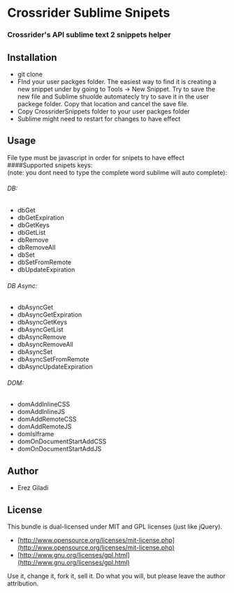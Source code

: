 
# Crossrider Sublime Snipets

### Crossrider's API sublime text 2 snippets helper ###

## Installation
* git clone
* FInd your user packges folder. The easiest way to find it is creating a new snippet under by going to Tools -> New Snippet. Try to save the new file and Sublime shuolde automatecly try to save it in the user packege folder. Copy that location and cancel the save file.
* Copy CrossriderSnippets folder to your user packges folder
* Sublime might need to restart for changes to have effect

## Usage
File type must be javascript in order for snipets to have effect
####Supported snipets keys: <br>(note: you dont need to type the complete word sublime will auto complete):
###### DB:    
* dbGet
* dbGetExpiration
* dbGetKeys
* dbGetList
* dbRemove
* dbRemoveAll
* dbSet
* dbSetFromRemote
* dbUpdateExpiration
###### DB Async:
* dbAsyncGet
* dbAsyncGetExpiration
* dbAsyncGetKeys
* dbAsyncGetList
* dbAsyncRemove
* dbAsyncRemoveAll
* dbAsyncSet
* dbAsyncSetFromRemote
* dbAsyncUpdateExpiration
###### DOM:
* domAddInlineCSS
* domAddInlineJS
* domAddRemoteCSS
* domAddRemoteJS
* domIsIframe
* domOnDocumentStartAddCSS
* domOnDocumentStartAddJS

    
## Author

* Erez Giladi

## License

This bundle is dual-licensed under MIT and GPL licenses (just like jQuery).

* [http://www.opensource.org/licenses/mit-license.php](http://www.opensource.org/licenses/mit-license.php)
* [http://www.gnu.org/licenses/gpl.html](http://www.gnu.org/licenses/gpl.html)

Use it, change it, fork it, sell it. Do what you will, but please leave the author attribution.
